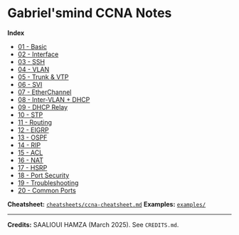 # Gabriel'smind CCNA Notes

**Index**
- [01 - Basic](docs/01-basic.md)
- [02 - Interface](docs/02-interface.md)
- [03 - SSH](docs/03-ssh.md)
- [04 - VLAN](docs/04-vlan.md)
- [05 - Trunk & VTP](docs/05-trunk-vtp.md)
- [06 - SVI](docs/06-svi.md)
- [07 - EtherChannel](docs/07-etherchannel.md)
- [08 - Inter-VLAN + DHCP](docs/08-ivr-dhcp.md)
- [09 - DHCP Relay](docs/09-dhcp-relay.md)
- [10 - STP](docs/10-stp.md)
- [11 - Routing](docs/11-routing.md)
- [12 - EIGRP](docs/12-eigrp.md)
- [13 - OSPF](docs/13-ospf.md)
- [14 - RIP](docs/14-rip.md)
- [15 - ACL](docs/15-acl.md)
- [16 - NAT](docs/16-nat.md)
- [17 - HSRP](docs/17-hsrp.md)
- [18 - Port Security](docs/18-port-security.md)
- [19 - Troubleshooting](docs/19-troubleshooting.md)
- [20 - Common Ports](docs/20-common-ports.md)

**Cheatsheet:**
[`cheatsheets/ccna-cheatsheet.md`](cheatsheets/ccna-cheatsheet.md)
**Examples:** 
[`examples/`](examples)


---
**Credits:** SAALIOUI HAMZA (March 2025). See `CREDITS.md`.
